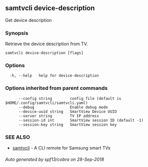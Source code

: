 ## samtvcli device-description

Get device description

### Synopsis

Retrieve the device description from TV.

```
samtvcli device-description [flags]
```

### Options

```
  -h, --help   help for device-description
```

### Options inherited from parent commands

```
      --config string        config file (default is $HOME/.config/samtvcli/samtvcli.yaml)
      --debug                Enable debug mode
      --device-uuid string   SmartView Device UUID
      --server string        TV IP address
      --session-id int       SmartView session ID (default -1)
      --session-key string   SmartView session key
```

### SEE ALSO

* [samtvcli](samtvcli.md)	 - A CLI remote for Samsung smart TVs

###### Auto generated by spf13/cobra on 28-Sep-2018
